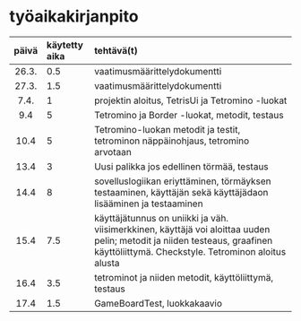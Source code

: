 # työaikakirjanpito
| päivä | käytetty aika | tehtävä(t) |
| :----:|:--------------| :-----|
| 26.3. | 0.5           | vaatimusmäärittelydokumentti |
| 27.3. | 1.5           | vaatimusmäärittelydokumentti |
| 7.4.  | 1             | projektin aloitus, TetrisUi ja Tetromino -luokat | 
| 9.4   | 5             | Tetromino ja  Border -luokat, metodit, testaus | 
| 10.4  | 5             | Tetromino-luokan metodit ja testit, tetrominon näppäinohjaus, tetromino arvotaan |
| 13.4  | 3             | Uusi palikka jos edellinen törmää, testaus |
| 14.4  | 8             | sovelluslogiikan eriyttäminen, törmäyksen testaaminen, käyttäjän sekä käyttäjädaon lisääminen ja testaaminen |
| 15.4  | 7.5           | käyttäjätunnus on uniikki ja väh. viisimerkkinen, käyttäjä voi aloittaa uuden pelin; metodit ja niiden testeaus, graafinen käyttöliittymä. Checkstyle. Tetrominon aloitus alusta |
| 16.4  | 3.5           | tetrominot ja niiden metodit, käyttöliittymä, testaus |
| 17.4  | 1.5           | GameBoardTest, luokkakaavio |
